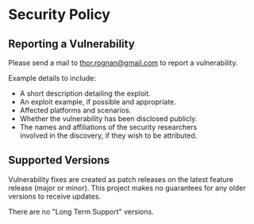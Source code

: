# Security Policy

## Reporting a Vulnerability

Please send a mail to [thor.rognan@gmail.com](mailto:thor.rognan@gmail.com?subject=[GitHub]%20security%20vulnerability) to report a vulnerability.

Example details to include:

- A short description detailing the exploit.
- An exploit example, if possible and appropriate.
- Affected platforms and scenarios.
- Whether the vulnerability has been disclosed publicly.
- The names and affiliations of the security researchers\
  involved in the discovery, if they wish to be attributed.

## Supported Versions

Vulnerability fixes are created as patch releases on the latest feature
release (major or minor). This project makes no guarantees for any
older versions to receive updates.

There are no "Long Term Support" versions.
